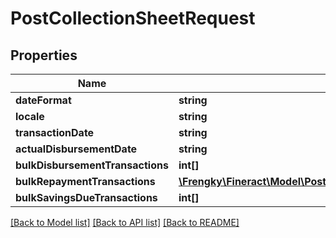 # PostCollectionSheetRequest

## Properties
Name | Type | Description | Notes
------------ | ------------- | ------------- | -------------
**dateFormat** | **string** |  | [optional] 
**locale** | **string** |  | [optional] 
**transactionDate** | **string** |  | [optional] 
**actualDisbursementDate** | **string** |  | [optional] 
**bulkDisbursementTransactions** | **int[]** |  | [optional] 
**bulkRepaymentTransactions** | [**\Frengky\Fineract\Model\PostCollectionSheetBulkRepaymentTransactions**](PostCollectionSheetBulkRepaymentTransactions.md) |  | [optional] 
**bulkSavingsDueTransactions** | **int[]** |  | [optional] 

[[Back to Model list]](../../README.md#documentation-for-models) [[Back to API list]](../../README.md#documentation-for-api-endpoints) [[Back to README]](../../README.md)

